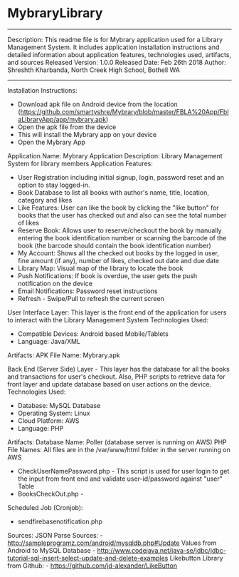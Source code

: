 # MybraryLibrary

*****************************************************************************************
Description: This readme file is for Mybrary application used for a Library Management System. It includes application installation instructions and detailed information about application features, technologies used, artifacts, and sources 
Released Version: 1.0.0
Released Date: Feb 26th 2018
Author: Shreshth Kharbanda, North Creek High School, Bothell WA
*****************************************************************************************

Installation Instructions:
 - Download apk file on Android device from the location (https://github.com/smartyshre/Mybrary/blob/master/FBLA%20App/FblaLibraryApp/app/mybrary.apk)
 - Open the apk file from the device
 - This will install the Mybrary app on your device
 - Open the Mybrary App


Application Name: Mybrary 
Application Description: Library Management System for library members
Application Features:
 - User Registration including initial signup, login, password reset and an option to stay logged-in.
 - Book Database to list all books with author's name, title, location, category and likes
 - Like Features: User can like the book by clicking the "like button" for books that the user has checked out and also can see the total number of likes
 - Reserve Book: Allows user to reserve/checkout the book by manually entering the book identification number or scanning the barcode of the book (the barcode should contain the book identification number)
 - My Account: Shows all the checked out books by the logged in user, fine amount (if any), number of likes, checked out date and due date
 - Library Map: Visual map of the library to locate the book
 - Push Notifications: If book is overdue, the user gets the push notification on the device
 - Email Notifications: Password reset instructions
 - Refresh - Swipe/Pull to refresh the current screen 
 
User Interface Layer: This layer is the front end of the application for users to interact with the Library Management System
Technologies Used:
  - Compatible Devices: Android based Mobile/Tablets
  - Language: Java/XML

Artifacts:
 APK File Name: Mybrary.apk

Back End (Server Side) Layer - This layer has the database for all the books and transactions for user's checkout. Also, PHP scripts to retrieve data for front layer and update database based on user actions on the device. 
Technologies Used: 
  - Database: MySQL Database
  - Operating System: Linux
  - Cloud Platform: AWS
  - Language: PHP
  
Artifacts:
 Database Name: Poller (database server is running on AWS)
 PHP File Names: All files are in the /var/www/html folder in the server running on AWS
   - CheckUserNamePassword.php - This script is used for user login to get the input from front end and validate user-id/password against "user" Table
   - BooksCheckOut.php - 

 Scheduled Job (Cronjob):
   - sendfirebasenotification.php
   
   
 Sources:
   JSON Parse Sources:
    - http://sampleprogramz.com/android/mysqldb.php#Update Values from Android to MySQL Database
    - http://www.codejava.net/java-se/jdbc/jdbc-tutorial-sql-insert-select-update-and-delete-examples 
   Likebutton Library from Github:
    - https://github.com/jd-alexander/LikeButton
